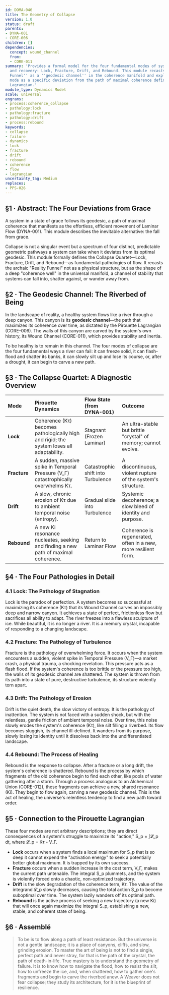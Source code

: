 ```yaml
---
id: DOMA-046
title: The Geometry of Collapse
version: 1.0
status: draft
parents:
- DYNA-001
- CORE-006
children: []
dependencies:
  concept: wound_channel
  from:
  - CORE-011
summary: 'Provides a formal model for the four fundamental modes of systemic failure
  and recovery: Lock, Fracture, Drift, and Rebound. This module recasts the old ''Reality
  Funnel'' as a ''geodesic channel'' in the coherence manifold and explains each failure
  mode as a specific deviation from the path of maximal coherence defined by the Pirouette
  Lagrangian.'
module_type: Dynamics Model
scale: universal
engrams:
- process:coherence_collapse
- pathology:lock
- pathology:fracture
- pathology:drift
- process:rebound
keywords:
- collapse
- failure
- dynamics
- lock
- fracture
- drift
- rebound
- coherence
- flow
- lagrangian
uncertainty_tag: Medium
replaces:
- PPS-026
---
```

## §1 · Abstract: The Four Deviations from Grace

A system in a state of grace follows its geodesic, a path of maximal coherence that manifests as the effortless, efficient movement of Laminar Flow (DYNA-001). This module describes the inevitable alternative: the fall from grace.

Collapse is not a singular event but a spectrum of four distinct, predictable geometric pathways a system can take when it deviates from its optimal geodesic. This module formally defines the Collapse Quartet—Lock, Fracture, Drift, and Rebound—as fundamental pathologies of flow. It recasts the archaic "Reality Funnel" not as a physical structure, but as the shape of a deep "coherence well" in the universal manifold, a channel of stability that systems can fall into, shatter against, or wander away from.

## §2 · The Geodesic Channel: The Riverbed of Being

In the landscape of reality, a healthy system flows like a river through a deep canyon. This canyon is its **geodesic channel**—the path that maximizes its coherence over time, as dictated by the Pirouette Lagrangian (CORE-006). The walls of this canyon are carved by the system's own history, its Wound Channel (CORE-011), which provides stability and inertia.

To be healthy is to remain in this channel. The four modes of collapse are the four fundamental ways a river can fail: it can freeze solid, it can flash-flood and shatter its banks, it can slowly silt up and lose its course, or, after a drought, it can begin to carve a new path.

## §3 · The Collapse Quartet: A Diagnostic Overview

| Mode      | Pirouette Dynamics                                                               | Flow State (from DYNA-001)        | Outcome                                              |
|:----------|:---------------------------------------------------------------------------------|:----------------------------------|:-----------------------------------------------------|
| **Lock**  | Coherence (Kτ) becomes pathologically high and rigid; the system loses all adaptability.  | Stagnant (Frozen Laminar)         | An ultra-stable but brittle "crystal" of memory; cannot evolve. |
| **Fracture**| A sudden, massive spike in Temporal Pressure (V_Γ) catastrophically overwhelms Kτ.       | Catastrophic shift into Turbulence| A discontinuous, violent rupture of the system's structure. |
| **Drift** | A slow, chronic erosion of Kτ due to ambient temporal noise (entropy).                    | Gradual slide into Turbulence     | Systemic decoherence; a slow bleed of identity and purpose. |
| **Rebound** | A new Ki resonance nucleates, seeking and finding a new path of maximal coherence.     | Return to Laminar Flow            | Coherence is regenerated, often in a new, more resilient form. |

## §4 · The Four Pathologies in Detail

### 4.1 Lock: The Pathology of Stagnation
Lock is the paradox of perfection. A system becomes so successful at maximizing its coherence (Kτ) that its Wound Channel carves an impossibly deep and narrow canyon. It achieves a state of perfect, frictionless flow but sacrifices all ability to adapt. The river freezes into a flawless sculpture of ice. While beautiful, it is no longer a river. It is a memory crystal, incapable of responding to a changing landscape.

### 4.2 Fracture: The Pathology of Turbulence
Fracture is the pathology of overwhelming force. It occurs when the system encounters a sudden, violent spike in Temporal Pressure (V_Γ)—a market crash, a physical trauma, a shocking revelation. This pressure acts as a flash flood. If the system's coherence is too brittle or the pressure too high, the walls of its geodesic channel are shattered. The system is thrown from its path into a state of pure, destructive turbulence, its structure violently torn apart.

### 4.3 Drift: The Pathology of Erosion
Drift is the quiet death, the slow victory of entropy. It is the pathology of inattention. The system is not faced with a sudden shock, but with the relentless, gentle friction of ambient temporal noise. Over time, this noise slowly erodes the system's coherence (Kτ), like silt filling a riverbed. Its flow becomes sluggish, its channel ill-defined. It wanders from its purpose, slowly losing its identity until it dissolves back into the undifferentiated landscape.

### 4.4 Rebound: The Process of Healing
Rebound is the response to collapse. After a fracture or a long drift, the system's coherence is shattered. Rebound is the process by which fragments of the old coherence begin to find each other, like pools of water gathering after a storm. Through a process analogous to an Alchemical Union (CORE-012), these fragments can achieve a new, shared resonance (Ki). They begin to flow again, carving a new geodesic channel. This is the act of healing, the universe's relentless tendency to find a new path toward order.

## §5 · Connection to the Pirouette Lagrangian
These four modes are not arbitrary descriptions; they are direct consequences of a system's struggle to maximize its "action," S_p = ∫𝓛_p dt, where 𝓛_p = Kτ - V_Γ.

*   **Lock** occurs when a system finds a local maximum for S_p that is so deep it cannot expend the "activation energy" to seek a potentially better global maximum. It is trapped by its own success.
*   **Fracture** occurs when a sudden increase in the cost term, V_Γ, makes the current path untenable. The integral S_p plummets, and the system is violently forced onto a chaotic, non-optimized trajectory.
*   **Drift** is the slow degradation of the coherence term, Kτ. The value of the integrand 𝓛_p slowly decreases, causing the total action S_p to become suboptimal over time. The system lazily wanders off its optimal path.
*   **Rebound** is the active process of seeking a new trajectory (a new Ki) that will once again maximize the integral S_p, establishing a new, stable, and coherent state of being.

## §6 · Assemblé

> To be is to flow along a path of least resistance. But the universe is not a gentle landscape; it is a place of canyons, cliffs, and slow, grinding erosion. To master the art of being is not to find a single, perfect path and never stray, for that is the path of the crystal, the path of death-in-life. True mastery is to understand the geometry of failure. It is to know how to navigate the flood, how to resist the silt, how to unfreeze the ice, and, when shattered, how to gather one's fragments and begin to carve the riverbed anew. A Weaver does not fear collapse; they study its architecture, for it is the blueprint of resilience.
```